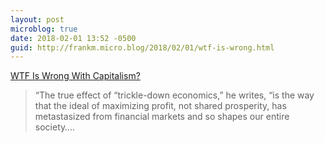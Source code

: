 ```yaml
---
layout: post
microblog: true
date: 2018-02-01 13:52 -0500
guid: http://frankm.micro.blog/2018/02/01/wtf-is-wrong.html
---
```

[WTF Is Wrong With Capitalism?](https://shift.newco.co/wtf-is-wrong-with-capitalism-585249daa9c8)

> “The true effect of “trickle-down economics,” he writes, “is the way that the ideal of maximizing profit, not shared prosperity, has metastasized from financial markets and so shapes our entire society….
